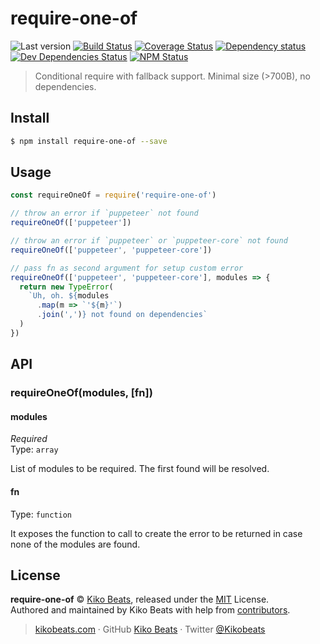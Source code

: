 # require-one-of

![Last version](https://img.shields.io/github/tag/Kikobeats/require-one-of.svg?style=flat-square)
[![Build Status](https://img.shields.io/travis/Kikobeats/require-one-of/master.svg?style=flat-square)](https://travis-ci.org/Kikobeats/require-one-of)
[![Coverage Status](https://img.shields.io/coveralls/Kikobeats/require-one-of.svg?style=flat-square)](https://coveralls.io/github/Kikobeats/require-one-of)
[![Dependency status](https://img.shields.io/david/Kikobeats/require-one-of.svg?style=flat-square)](https://david-dm.org/Kikobeats/require-one-of)
[![Dev Dependencies Status](https://img.shields.io/david/dev/Kikobeats/require-one-of.svg?style=flat-square)](https://david-dm.org/Kikobeats/require-one-of#info=devDependencies)
[![NPM Status](https://img.shields.io/npm/dm/require-one-of.svg?style=flat-square)](https://www.npmjs.org/package/require-one-of)

> Conditional require with fallback support. Minimal size (>700B), no dependencies.

## Install

```bash
$ npm install require-one-of --save
```

## Usage

```js
const requireOneOf = require('require-one-of')

// throw an error if `puppeteer` not found
requireOneOf(['puppeteer'])

// throw an error if `puppeteer` or `puppeteer-core` not found
requireOneOf(['puppeteer', 'puppeteer-core'])

// pass fn as second argument for setup custom error
requireOneOf(['puppeteer', 'puppeteer-core'], modules => {
  return new TypeError(
    `Uh, oh. ${modules
      .map(m => `'${m}'`)
      .join(',')} not found on dependencies`
  )
})
```

## API

### requireOneOf(modules, [fn])

#### modules

*Required*<br>
Type: `array`

List of modules to be required. The first found will be resolved.

#### fn

Type: `function`

It exposes the function to call to create the error to be returned in case none of the modules are found.

## License

**require-one-of** © [Kiko Beats](https://kikobeats.com), released under the [MIT](https://github.com/Kikobeats/require-one-of/blob/master/LICENSE.md) License.<br>
Authored and maintained by Kiko Beats with help from [contributors](https://github.com/Kikobeats/require-one-of/contributors).

> [kikobeats.com](https://kikobeats.com) · GitHub [Kiko Beats](https://github.com/Kikobeats) · Twitter [@Kikobeats](https://twitter.com/Kikobeats)
